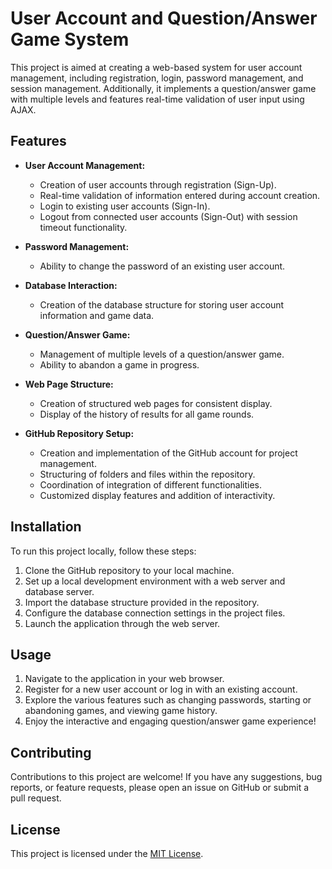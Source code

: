 # User Account and Question/Answer Game System

This project is aimed at creating a web-based system for user account management, including registration, login, password management, and session management. Additionally, it implements a question/answer game with multiple levels and features real-time validation of user input using AJAX.

## Features

- **User Account Management:**
  - Creation of user accounts through registration (Sign-Up).
  - Real-time validation of information entered during account creation.
  - Login to existing user accounts (Sign-In).
  - Logout from connected user accounts (Sign-Out) with session timeout functionality.

- **Password Management:**
  - Ability to change the password of an existing user account.

- **Database Interaction:**
  - Creation of the database structure for storing user account information and game data.

- **Question/Answer Game:**
  - Management of multiple levels of a question/answer game.
  - Ability to abandon a game in progress.

- **Web Page Structure:**
  - Creation of structured web pages for consistent display.
  - Display of the history of results for all game rounds.

- **GitHub Repository Setup:**
  - Creation and implementation of the GitHub account for project management.
  - Structuring of folders and files within the repository.
  - Coordination of integration of different functionalities.
  - Customized display features and addition of interactivity.

## Installation

To run this project locally, follow these steps:

1. Clone the GitHub repository to your local machine.
2. Set up a local development environment with a web server and database server.
3. Import the database structure provided in the repository.
4. Configure the database connection settings in the project files.
5. Launch the application through the web server.

## Usage

1. Navigate to the application in your web browser.
2. Register for a new user account or log in with an existing account.
3. Explore the various features such as changing passwords, starting or abandoning games, and viewing game history.
4. Enjoy the interactive and engaging question/answer game experience!

## Contributing

Contributions to this project are welcome! If you have any suggestions, bug reports, or feature requests, please open an issue on GitHub or submit a pull request.

## License

This project is licensed under the [MIT License](LICENSE).
